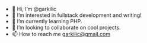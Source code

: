 - 👋 Hi, I’m @garkilic
- 👀 I’m interested in fullstack development and writing!
- 🌱 I’m currently learning PHP.
- 💞️ I’m looking to collaborate on cool projects.
- 📫 How to reach me garkilic@gmail.com

<!---
garkilic/garkilic is a ✨ special ✨ repository because its `README.md` (this file) appears on your GitHub profile.
You can click the Preview link to take a look at your changes.
--->
